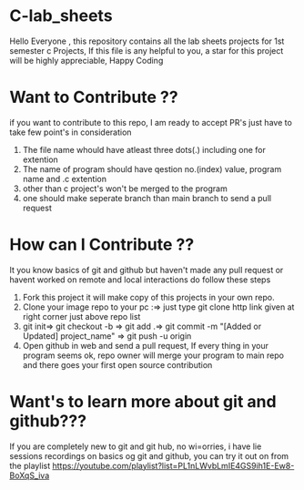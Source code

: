 # C-lab_sheets
Hello Everyone , this repository contains all the lab sheets projects for 1st semester c Projects,
If this file is any helpful to you, a star for this project will be highly appreciable, Happy Coding 


# Want to Contribute ??
if you want to contribute to this repo, I am ready to accept PR's just have to take few point's in consideration
1. The file name whould have atleast three dots(.) including one for extention
2. The name of program should have qestion no.(index) value, program name and .c extention
3. other than c project's won't be merged to the program 
4. one should make seperate branch than main branch to send a pull request

# How can I Contribute ??
It you know basics of git and github but haven't made any pull request or havent worked on remote and local interactions do follow these steps

1. Fork this project it will make copy of this projects in your own repo.
2. Clone your image repo to your pc :=> just type git clone http link given at right corner just above repo list
3. git init=> git checkout -b <your branch name> => git add .=> git commit -m "[Added or Updated] project_name" => git push -u origin <your branch name>
4. Open github in web and send a pull request, If every thing in your program seems ok, repo owner will merge your program to main repo and there goes your first open source contribution 
  # Want's to learn more about git and github???
  If you are completely new to git and git hub, no wi=orries, i have lie sessions recordings on basics og git and github, you can try it out on from the playlist
  https://youtube.com/playlist?list=PL1nLWvbLmIE4GS9ih1E-Ew8-BoXqS_iva
